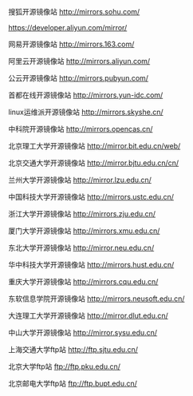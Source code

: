 搜狐开源镜像站
http://mirrors.sohu.com/


https://developer.aliyun.com/mirror/

网易开源镜像站
http://mirrors.163.com/

阿里云开源镜像站
http://mirrors.aliyun.com/

公云开源镜像站
http://mirrors.pubyun.com/

首都在线开源镜像站
http://mirrors.yun-idc.com/

linux运维派开源镜像站
http://mirrors.skyshe.cn/

中科院开源镜像站
http://mirrors.opencas.cn/

北京理工大学开源镜像站
http://mirror.bit.edu.cn/web/

北京交通大学开源镜像站
http://mirror.bjtu.edu.cn/cn/

兰州大学开源镜像站
http://mirror.lzu.edu.cn/

中国科技大学开源镜像站
http://mirrors.ustc.edu.cn/

浙江大学开源镜像站
http://mirrors.zju.edu.cn/

厦门大学开源镜像站
http://mirrors.xmu.edu.cn/

东北大学开源镜像站
http://mirror.neu.edu.cn/

华中科技大学开源镜像站
http://mirrors.hust.edu.cn/

重庆大学开源镜像站
http://mirrors.cqu.edu.cn/

东软信息学院开源镜像站
http://mirrors.neusoft.edu.cn/

大连理工大学开源镜像站
http://mirror.dlut.edu.cn/

中山大学开源镜像站
http://mirror.sysu.edu.cn/

上海交通大学ftp站
http://ftp.sjtu.edu.cn/

北京大学ftp站
ftp://ftp.pku.edu.cn/

北京邮电大学ftp站
ftp://ftp.bupt.edu.cn/
